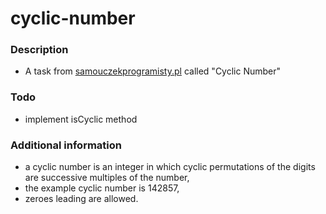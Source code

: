# cyclic-number

### Description
- A task from [samouczekprogramisty.pl](http://www.samouczekprogramisty.pl/samouczek-na-rozmowie-czy-liczba-jest-cykliczna/) called "Cyclic Number"

### Todo
- implement isCyclic method

### Additional information
- a cyclic number is an integer in which cyclic permutations of the digits are successive multiples of the number,
- the example cyclic number is 142857,
- zeroes leading are allowed.

